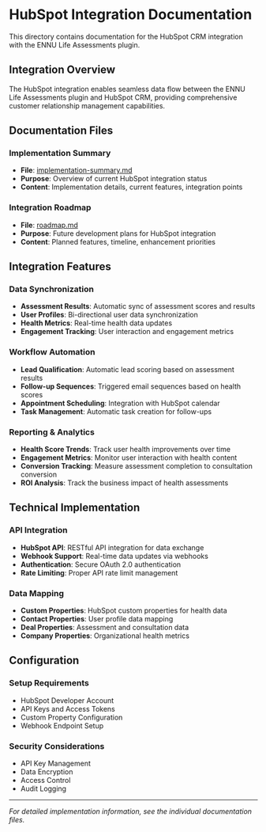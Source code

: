 # HubSpot Integration Documentation

This directory contains documentation for the HubSpot CRM integration with the ENNU Life Assessments plugin.

## Integration Overview

The HubSpot integration enables seamless data flow between the ENNU Life Assessments plugin and HubSpot CRM, providing comprehensive customer relationship management capabilities.

## Documentation Files

### Implementation Summary
- **File**: [implementation-summary.md](implementation-summary.md)
- **Purpose**: Overview of current HubSpot integration status
- **Content**: Implementation details, current features, integration points

### Integration Roadmap
- **File**: [roadmap.md](roadmap.md)
- **Purpose**: Future development plans for HubSpot integration
- **Content**: Planned features, timeline, enhancement priorities

## Integration Features

### Data Synchronization
- **Assessment Results**: Automatic sync of assessment scores and results
- **User Profiles**: Bi-directional user data synchronization
- **Health Metrics**: Real-time health data updates
- **Engagement Tracking**: User interaction and engagement metrics

### Workflow Automation
- **Lead Qualification**: Automatic lead scoring based on assessment results
- **Follow-up Sequences**: Triggered email sequences based on health scores
- **Appointment Scheduling**: Integration with HubSpot calendar
- **Task Management**: Automatic task creation for follow-ups

### Reporting & Analytics
- **Health Score Trends**: Track user health improvements over time
- **Engagement Metrics**: Monitor user interaction with health content
- **Conversion Tracking**: Measure assessment completion to consultation conversion
- **ROI Analysis**: Track the business impact of health assessments

## Technical Implementation

### API Integration
- **HubSpot API**: RESTful API integration for data exchange
- **Webhook Support**: Real-time data updates via webhooks
- **Authentication**: Secure OAuth 2.0 authentication
- **Rate Limiting**: Proper API rate limit management

### Data Mapping
- **Custom Properties**: HubSpot custom properties for health data
- **Contact Properties**: User profile data mapping
- **Deal Properties**: Assessment and consultation data
- **Company Properties**: Organizational health metrics

## Configuration

### Setup Requirements
- HubSpot Developer Account
- API Keys and Access Tokens
- Custom Property Configuration
- Webhook Endpoint Setup

### Security Considerations
- API Key Management
- Data Encryption
- Access Control
- Audit Logging

---

*For detailed implementation information, see the individual documentation files.* 